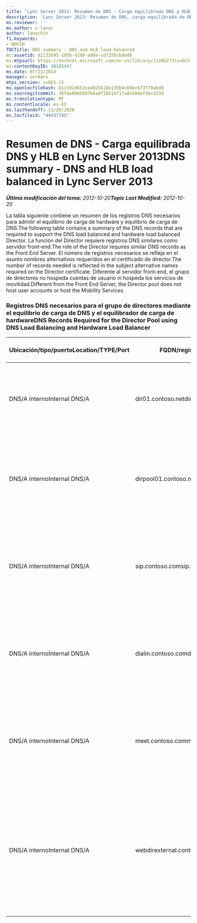 ```yaml
---
title: 'Lync Server 2013: Resumen de DNS - Carga equilibrada DNS y HLB'
description: 'Lync Server 2013: Resumen de DNS, carga equilibrada de DNS y HLB.'
ms.reviewer: ''
ms.author: v-lanac
author: lanachin
f1.keywords:
- NOCSH
TOCTitle: DNS summary - DNS and HLB load balanced
ms:assetid: d2132695-1956-4190-a98e-cd7255cbded6
ms:mtpsurl: https://technet.microsoft.com/en-us/library/JJ205273(v=OCS.15)
ms:contentKeyID: 48185447
ms.date: 07/23/2014
manager: serdars
mtps_version: v=OCS.15
ms.openlocfilehash: 81c191d653ce4025618e135b4c69bc673f79a6d9
ms.sourcegitcommit: 36fee89bb887bea4f18b19f17a8c69daf5bc423d
ms.translationtype: MT
ms.contentlocale: es-ES
ms.lasthandoff: 11/26/2020
ms.locfileid: "49437745"
---
```

# <a name="dns-summary---dns-and-hlb-load-balanced-in-lync-server-2013"></a><span data-ttu-id="f23db-103">Resumen de DNS - Carga equilibrada DNS y HLB en Lync Server 2013</span><span class="sxs-lookup"><span data-stu-id="f23db-103">DNS summary - DNS and HLB load balanced in Lync Server 2013</span></span>

<div data-xmlns="http://www.w3.org/1999/xhtml">

<div class="topic" data-xmlns="http://www.w3.org/1999/xhtml" data-msxsl="urn:schemas-microsoft-com:xslt" data-cs="https://msdn.microsoft.com/">

<div data-asp="https://msdn2.microsoft.com/asp">



</div>

<div id="mainSection">

<div id="mainBody"><span data-ttu-id="f23db-104">

<span> </span></span><span class="sxs-lookup"><span data-stu-id="f23db-104">

<span> </span></span></span>

<span data-ttu-id="f23db-105">_**Última modificación del tema:** 2012-10-20_</span><span class="sxs-lookup"><span data-stu-id="f23db-105">_**Topic Last Modified:** 2012-10-20_</span></span>

<span data-ttu-id="f23db-106">La tabla siguiente contiene un resumen de los registros DNS necesarios para admitir el equilibrio de carga de hardware y equilibrio de carga de DNS.</span><span class="sxs-lookup"><span data-stu-id="f23db-106">The following table contains a summary of the DNS records that are required to support the DNS load balanced and hardware load balanced Director.</span></span> <span data-ttu-id="f23db-107">La función del Director requiere registros DNS similares como servidor front-end.</span><span class="sxs-lookup"><span data-stu-id="f23db-107">The role of the Director requires similar DNS records as the Front End Server.</span></span> <span data-ttu-id="f23db-108">El número de registros necesarios se refleja en el asunto nombres alternativos requeridos en el certificado de director.</span><span class="sxs-lookup"><span data-stu-id="f23db-108">The number of records needed is reflected in the subject alternative names required on the Director certificate.</span></span> <span data-ttu-id="f23db-109">Diferente al servidor front-end, el grupo de directores no hospeda cuentas de usuario ni hospeda los servicios de movilidad.</span><span class="sxs-lookup"><span data-stu-id="f23db-109">Different from the Front End Server, the Director pool does not host user accounts or host the Mobility Services.</span></span>

### <a name="dns-records-required-for-the-director-pool-using-dns-load-balancing-and-hardware-load-balancer"></a><span data-ttu-id="f23db-110">Registros DNS necesarios para el grupo de directores mediante el equilibrio de carga de DNS y el equilibrador de carga de hardware</span><span class="sxs-lookup"><span data-stu-id="f23db-110">DNS Records Required for the Director Pool using DNS Load Balancing and Hardware Load Balancer</span></span>

<table>
<colgroup>
<col style="width: 25%" />
<col style="width: 25%" />
<col style="width: 25%" />
<col style="width: 25%" />
</colgroup>
<thead>
<tr class="header">
<th><span data-ttu-id="f23db-111">Ubicación/tipo/puerto</span><span class="sxs-lookup"><span data-stu-id="f23db-111">Location/TYPE/Port</span></span></th>
<th><span data-ttu-id="f23db-112">FQDN/registro DNS</span><span class="sxs-lookup"><span data-stu-id="f23db-112">FQDN/DNS Record</span></span></th>
<th><span data-ttu-id="f23db-113">Dirección IP/FQDN</span><span class="sxs-lookup"><span data-stu-id="f23db-113">IP Address/FQDN</span></span></th>
<th><span data-ttu-id="f23db-114">Se asigna a/comentarios</span><span class="sxs-lookup"><span data-stu-id="f23db-114">Maps to/Comments</span></span></th>
</tr>
</thead>
<tbody>
<tr class="odd">
<td><p><span data-ttu-id="f23db-115">DNS/A interno</span><span class="sxs-lookup"><span data-stu-id="f23db-115">Internal DNS/A</span></span></p></td>
<td><p><span data-ttu-id="f23db-116">dir01.contoso.net</span><span class="sxs-lookup"><span data-stu-id="f23db-116">dir01.contoso.net</span></span></p></td>
<td><p><span data-ttu-id="f23db-117">Director</span><span class="sxs-lookup"><span data-stu-id="f23db-117">Director</span></span></p></td>
<td><p><span data-ttu-id="f23db-118">Registro de host de Director usado para la replicación y el servidor a servidor</span><span class="sxs-lookup"><span data-stu-id="f23db-118">Director host record used for replication and server to server</span></span></p></td>
</tr>
<tr class="even">
<td><p><span data-ttu-id="f23db-119">DNS/A interno</span><span class="sxs-lookup"><span data-stu-id="f23db-119">Internal DNS/A</span></span></p></td>
<td><p><span data-ttu-id="f23db-120">dirpool01.contoso.net</span><span class="sxs-lookup"><span data-stu-id="f23db-120">dirpool01.contoso.net</span></span></p></td>
<td><p><span data-ttu-id="f23db-121">Grupo de directores</span><span class="sxs-lookup"><span data-stu-id="f23db-121">Director pool</span></span></p></td>
<td><p><span data-ttu-id="f23db-122">Registro de host para el grupo de directores de carga equilibrada de DNS para servidor a servidor</span><span class="sxs-lookup"><span data-stu-id="f23db-122">Host record for the DNS load balanced Director pool for server to server</span></span></p></td>
</tr>
<tr class="odd">
<td><p><span data-ttu-id="f23db-123">DNS/A interno</span><span class="sxs-lookup"><span data-stu-id="f23db-123">Internal DNS/A</span></span></p></td>
<td><p><span data-ttu-id="f23db-124">sip.contoso.com</span><span class="sxs-lookup"><span data-stu-id="f23db-124">sip.contoso.com</span></span></p></td>
<td><p><span data-ttu-id="f23db-125">Grupo de directores</span><span class="sxs-lookup"><span data-stu-id="f23db-125">Director pool</span></span></p></td>
<td><p><span data-ttu-id="f23db-126">Protocolo de inicio de sesión (SIP) entrante de la interfaz interna del servidor perimetral</span><span class="sxs-lookup"><span data-stu-id="f23db-126">Inbound session initiation protocol (SIP) from the internal interface of the Edge Server</span></span></p></td>
</tr>
<tr class="even">
<td><p><span data-ttu-id="f23db-127">DNS/A interno</span><span class="sxs-lookup"><span data-stu-id="f23db-127">Internal DNS/A</span></span></p></td>
<td><p><span data-ttu-id="f23db-128">dialin.contoso.com</span><span class="sxs-lookup"><span data-stu-id="f23db-128">dialin.contoso.com</span></span></p></td>
<td><p><span data-ttu-id="f23db-129">Grupo de directores HLB VIP</span><span class="sxs-lookup"><span data-stu-id="f23db-129">Director pool HLB VIP</span></span></p></td>
<td><p><span data-ttu-id="f23db-130">Equilibrio de carga de hardware publicado servicios Web de marcado desde proxy inverso</span><span class="sxs-lookup"><span data-stu-id="f23db-130">Hardware load balanced published dialin web services from reverse proxy</span></span></p></td>
</tr>
<tr class="odd">
<td><p><span data-ttu-id="f23db-131">DNS/A interno</span><span class="sxs-lookup"><span data-stu-id="f23db-131">Internal DNS/A</span></span></p></td>
<td><p><span data-ttu-id="f23db-132">meet.contoso.com</span><span class="sxs-lookup"><span data-stu-id="f23db-132">meet.contoso.com</span></span></p></td>
<td><p><span data-ttu-id="f23db-133">Grupo de directores HLB VIP</span><span class="sxs-lookup"><span data-stu-id="f23db-133">Director pool HLB VIP</span></span></p></td>
<td><p><span data-ttu-id="f23db-134">El equilibrio de carga de hardware publicado cumple con los servicios web del proxy inverso</span><span class="sxs-lookup"><span data-stu-id="f23db-134">Hardware load balanced published meet web services from reverse proxy</span></span></p></td>
</tr>
<tr class="even">
<td><p><span data-ttu-id="f23db-135">DNS/A interno</span><span class="sxs-lookup"><span data-stu-id="f23db-135">Internal DNS/A</span></span></p></td>
<td><p><span data-ttu-id="f23db-136">webdirexternal.contoso.com</span><span class="sxs-lookup"><span data-stu-id="f23db-136">webdirexternal.contoso.com</span></span></p></td>
<td><p><span data-ttu-id="f23db-137">Grupo de directores HLB VIP</span><span class="sxs-lookup"><span data-stu-id="f23db-137">Director pool HLB VIP</span></span></p></td>
<td><p><span data-ttu-id="f23db-138">Equilibrio de carga de hardware publicado y definido por el vale Web de proxy inverso servicios web externos para el grupo de directores</span><span class="sxs-lookup"><span data-stu-id="f23db-138">Hardware load balanced published and defined by the reverse proxy Web Ticket external web services for the Director pool</span></span></p></td>
</tr>
</tbody>
</table><span data-ttu-id="f23db-139">


</div>

<span> </span>

</div>

</div>

</span><span class="sxs-lookup"><span data-stu-id="f23db-139">


</div>

<span> </span>

</div>

</div>

</span></span></div>

